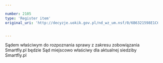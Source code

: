```yaml
---

number: 2105
type: 'Register item'
original_uri: 'http://decyzje.uokik.gov.pl/nd_wz_um.nsf/0/6B6321598E1C620DC12577F10032EFED?OpenDocument'


---
```


Sądem właściwym do rozpoznania sprawy z zakresu zobowiązania Smartfly.pl będzie Sąd miejscowo właściwy dla aktualnej siedziby Smartfly.pl
